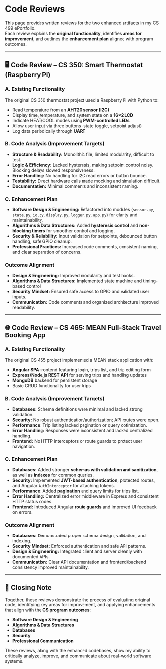 # Code Reviews

This page provides written reviews for the two enhanced artifacts in my CS 499 ePortfolio.  
Each review explains the **original functionality**, identifies **areas for improvement**, and outlines the **enhancement plan** aligned with program outcomes.  

---

## 🖥️ Code Review – CS 350: Smart Thermostat (Raspberry Pi)

### A. Existing Functionality
The original CS 350 thermostat project used a Raspberry Pi with Python to:  
- Read temperature from an **AHT20 sensor (I2C)**  
- Display time, temperature, and system state on a **16×2 LCD**  
- Indicate HEAT/COOL modes using **PWM-controlled LEDs**  
- Allow user input via three buttons (state toggle, setpoint adjust)  
- Log data periodically through **UART**  

### B. Code Analysis (Improvement Targets)
- **Structure & Readability:** Monolithic file, limited modularity, difficult to test.  
- **Logic & Efficiency:** Lacked hysteresis, making setpoint control noisy. Blocking delays slowed responsiveness.  
- **Error Handling:** No handling for I2C read errors or button bounce.  
- **Testability:** Direct hardware calls made mocking and simulation difficult.  
- **Documentation:** Minimal comments and inconsistent naming.  

### C. Enhancement Plan
- **Software Design & Engineering:** Refactored into modules (`sensor.py`, `state.py`, `io.py`, `display.py`, `logger.py`, `app.py`) for clarity and maintainability.  
- **Algorithms & Data Structures:** Added **hysteresis control** and **non-blocking timers** for smoother control and logging.  
- **Security & Reliability:** Input validation for setpoints, debounced button handling, safe GPIO cleanup.  
- **Professional Practices:** Increased code comments, consistent naming, and clear separation of concerns.  

### Outcome Alignment
- **Design & Engineering:** Improved modularity and test hooks.  
- **Algorithms & Data Structures:** Implemented state machine and timing-based control.  
- **Security Mindset:** Ensured safe access to GPIO and validated user inputs.  
- **Communication:** Code comments and organized architecture improved readability.  

---

## 🌐 Code Review – CS 465: MEAN Full-Stack Travel Booking App

### A. Existing Functionality
The original CS 465 project implemented a MEAN stack application with:  
- **Angular SPA** frontend featuring login, trips list, and trip editing form  
- **Express/Node.js REST API** for serving trips and handling updates  
- **MongoDB** backend for persistent storage  
- Basic CRUD functionality for user trips  

### B. Code Analysis (Improvement Targets)
- **Databases:** Schema definitions were minimal and lacked strong validation.  
- **Security:** No robust authentication/authorization; API routes were open.  
- **Performance:** Trip listing lacked pagination or query optimization.  
- **Error Handling:** Responses were inconsistent and lacked centralized handling.  
- **Frontend:** No HTTP interceptors or route guards to protect user navigation.  

### C. Enhancement Plan
- **Databases:** Added stronger **schemas with validation and sanitization**, as well as **indexes** for common queries.  
- **Security:** Implemented **JWT-based authentication**, protected routes, and Angular `AuthInterceptor` for attaching tokens.  
- **Performance:** Added **pagination** and query limits for trips list.  
- **Error Handling:** Centralized error middleware in Express and consistent HTTP status codes.  
- **Frontend:** Introduced Angular **route guards** and improved UI feedback on errors.  

### Outcome Alignment
- **Databases:** Demonstrated proper schema design, validation, and indexing.  
- **Security Mindset:** Enforced authentication and safe API patterns.  
- **Design & Engineering:** Integrated client and server cleanly with documented APIs.  
- **Communication:** Clear API documentation and frontend/backend consistency improved maintainability.  

---

## 🎯 Closing Note
Together, these reviews demonstrate the process of evaluating original code, identifying key areas for improvement, and applying enhancements that align with the **CS program outcomes**:  
- **Software Design & Engineering**  
- **Algorithms & Data Structures**  
- **Databases**  
- **Security**  
- **Professional Communication**  

These reviews, along with the enhanced codebases, show my ability to critically analyze, improve, and communicate about real-world software systems.
